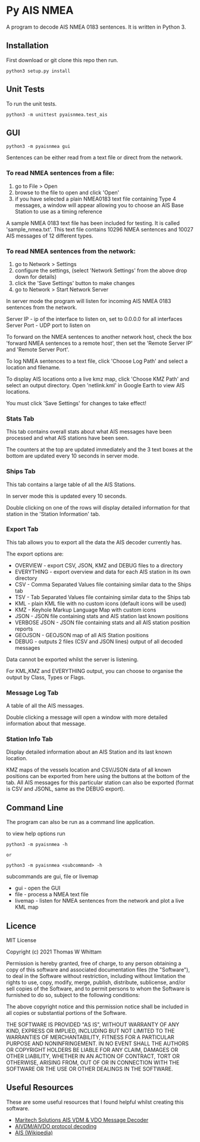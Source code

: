 # Py AIS NMEA

A program to decode AIS NMEA 0183 sentences. It is written in Python 3.


## Installation

First download or git clone this repo then run.

```
python3 setup.py install
```

## Unit Tests
To run the unit tests.

```
python3 -m unittest pyaisnmea.test_ais
```

## GUI

```
python3 -m pyaisnmea gui
```

Sentences can be either read from a text file or direct from the network.

### To read NMEA sentences from a file:
1. go to File > Open
2. browse to the file to open and click 'Open'
3. if you have selected a plain NMEA0183 text file containing Type 4 messages, a window will appear allowing you to choose an AIS Base Station to use as a timing reference

A sample NMEA 0183 text file has been included for testing. It is called 'sample_nmea.txt'.
This text file contains 10296 NMEA sentences and 10027 AIS messages of 12 different types.

### To read NMEA sentences from the network:
1. go to Network > Settings
2. configure the settings,
   (select 'Network Settings' from the above drop down for details)
3. click the 'Save Settings' button to make changes
4. go to Network > Start Network Server

In server mode the program will listen for incoming AIS NMEA 0183 sentences
from the network.

Server IP - ip of the interface to listen on, set to 0.0.0.0 for all interfaces
Server Port - UDP port to listen on

To forward on the NMEA sentences to another network host, check the box
'forward NMEA sentences to a remote host', then set the 'Remote Server IP' and
'Remote Server Port'.

To log NMEA sentences to a text file, click 'Choose Log Path' and select a
location and filename.

To display AIS locations onto a live kmz map, click 'Choose KMZ Path' and
select an output directory.
Open 'netlink.kml' in Google Earth to view AIS locations.

You must click 'Save Settings' for changes to take effect!

### Stats Tab
This tab contains overall stats about what AIS messages have been processed and
what AIS stations have been seen.

The counters at the top are updated immediately and the 3 text boxes at the
bottom are updated every 10 seconds in server mode.

### Ships Tab
This tab contains a large table of all the AIS Stations.

In server mode this is updated every 10 seconds.

Double clicking on one of the rows will display detailed information for that
station in the 'Station Information' tab.

### Export Tab
This tab allows you to export all the data the AIS decoder currently has.

The export options are:

* OVERVIEW     - export CSV, JSON, KMZ and DEBUG files to a directory
* EVERYTHING   - export overview and data for each AIS station in its own directory
* CSV          - Comma Separated Values file containing similar data to the Ships tab
* TSV          - Tab Separated Values file containing similar data to the Ships tab
* KML          - plain KML file with no custom icons (default icons will be used)
* KMZ          - Keyhole Markup Language Map with custom icons
* JSON         - JSON file containing stats and AIS station last known positions
* VERBOSE JSON - JSON file containing stats and all AIS station position reports
* GEOJSON      - GEOJSON map of all AIS Station positions
* DEBUG        - outputs 2 files (CSV and JSON lines) output of all decoded messages

Data cannot be exported whilst the server is listening.

For KML,KMZ and EVERYTHING output, you can choose to organise the output by Class, Types or Flags.

### Message Log Tab
A table of all the AIS messages.

Double clicking a message will open a window with more detailed information
about that message.

### Station Info Tab
Display detailed information about an AIS Station and its last known location.

KMZ maps of the vessels location and CSV/JSON data of all known positions can be
exported from here using the buttons at the bottom of the tab. All AIS messages for this
particular station can also be exported (format is CSV and JSONL, same as the DEBUG export).

## Command Line

The program can also be run as a command line application.

to view help options run

```
python3 -m pyaisnmea -h

or

python3 -m pyaisnmea <subcommand> -h
```

subcommands are gui, file or livemap

* gui - open the GUI
* file - process a NMEA text file
* livemap - listen for NMEA sentences from the network and plot a live KML map

## Licence

MIT License

Copyright (c) 2021 Thomas W Whittam

Permission is hereby granted, free of charge, to any person obtaining a copy
of this software and associated documentation files (the "Software"), to deal
in the Software without restriction, including without limitation the rights
to use, copy, modify, merge, publish, distribute, sublicense, and/or sell
copies of the Software, and to permit persons to whom the Software is
furnished to do so, subject to the following conditions:

The above copyright notice and this permission notice shall be included in all
copies or substantial portions of the Software.

THE SOFTWARE IS PROVIDED "AS IS", WITHOUT WARRANTY OF ANY KIND, EXPRESS OR
IMPLIED, INCLUDING BUT NOT LIMITED TO THE WARRANTIES OF MERCHANTABILITY,
FITNESS FOR A PARTICULAR PURPOSE AND NONINFRINGEMENT. IN NO EVENT SHALL THE
AUTHORS OR COPYRIGHT HOLDERS BE LIABLE FOR ANY CLAIM, DAMAGES OR OTHER
LIABILITY, WHETHER IN AN ACTION OF CONTRACT, TORT OR OTHERWISE, ARISING FROM,
OUT OF OR IN CONNECTION WITH THE SOFTWARE OR THE USE OR OTHER DEALINGS IN THE
SOFTWARE.

## Useful Resources

These are some useful resources that I found helpful whilst creating this software.

* [Maritech Solutions AIS VDM & VDO Message Decoder ](https://www.maritec.co.za/tools/aisvdmvdodecoding/)
* [AIVDM/AIVDO protocol decoding](https://gpsd.gitlab.io/gpsd/AIVDM.html)
* [AIS (Wikipedia)](https://en.wikipedia.org/wiki/Automatic_identification_system)
